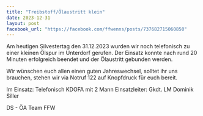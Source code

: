 ```yaml
---
title: "Treibstoff/Ölaustritt klein"
date: 2023-12-31
layout: post
facebook_url: "https://facebook.com/ffwenns/posts/737682715060850"
---
```


Am heutigen Silvestertag den 31.12.2023 wurden wir noch telefonisch zu einer kleinen Ölspur im Unterdorf gerufen. Der Einsatz konnte nach rund 20 Minuten erfolgreich beendet und der Ölaustritt gebunden werden.

Wir wünschen euch allen einen guten Jahreswechsel, solltet ihr uns brauchen, stehen wir via Notruf 122 auf Knopfdruck für euch bereit. 

Im Einsatz:
 Telefonisch 
 KDOFA mit 2 Mann
 Einsatzleiter: Gkdt. LM Dominik Siller

 DS - ÖA Team FFW